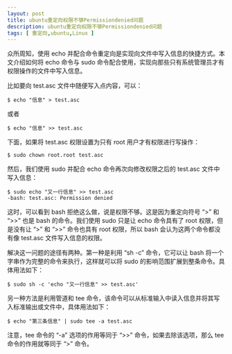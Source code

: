```yaml
---
layout: post
title: ubuntu重定向权限不够Permissiondenied问题
description: ubuntu重定向权限不够Permissiondenied问题
tags: [ 重定向,ubuntu,Linux ]
---
```



众所周知，使用 echo 并配合命令重定向是实现向文件中写入信息的快捷方式。本文介绍如何将 echo 命令与 sudo 命令配合使用，实现向那些只有系统管理员才有权限操作的文件中写入信息。

比如要向 test.asc 文件中随便写入点内容，可以：

```
$ echo "信息" > test.asc
```

或者

```
$ echo "信息" >> test.asc
```

下面，如果将 test.asc 权限设置为只有 root 用户才有权限进行写操作：

```
$ sudo chown root.root test.asc
```

然后，我们使用 sudo 并配合 echo 命令再次向修改权限之后的 test.asc 文件中写入信息：

```
$ sudo echo "又一行信息" >> test.asc
-bash: test.asc: Permission denied
```

这时，可以看到 bash 拒绝这么做，说是权限不够。这是因为重定向符号 “>” 和 “>>” 也是 bash 的命令。我们使用 sudo 只是让 echo 命令具有了 root 权限，但是没有让 “>” 和 “>>” 命令也具有 root 权限，所以 bash 会认为这两个命令都没有像 test.asc 文件写入信息的权限。

解决这一问题的途径有两种。第一种是利用 “sh -c” 命令，它可以让 bash 将一个字串作为完整的命令来执行，这样就可以将 sudo 的影响范围扩展到整条命令。具体用法如下：

```
$ sudo sh -c 'echo "又一行信息" >> test.asc'
```

另一种方法是利用管道和 tee 命令，该命令可以从标准输入中读入信息并将其写入标准输出或文件中，具体用法如下：

```
$ echo "第三条信息" | sudo tee -a test.asc
```

注意，tee 命令的 “-a” 选项的作用等同于 “>>” 命令，如果去除该选项，那么 tee 命令的作用就等同于 “>” 命令。



